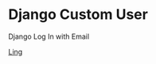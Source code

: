 # Django Custom User

Django Log In with Email

[Ling](https://github.com/fadiHB/DjangoCustom-User2)
